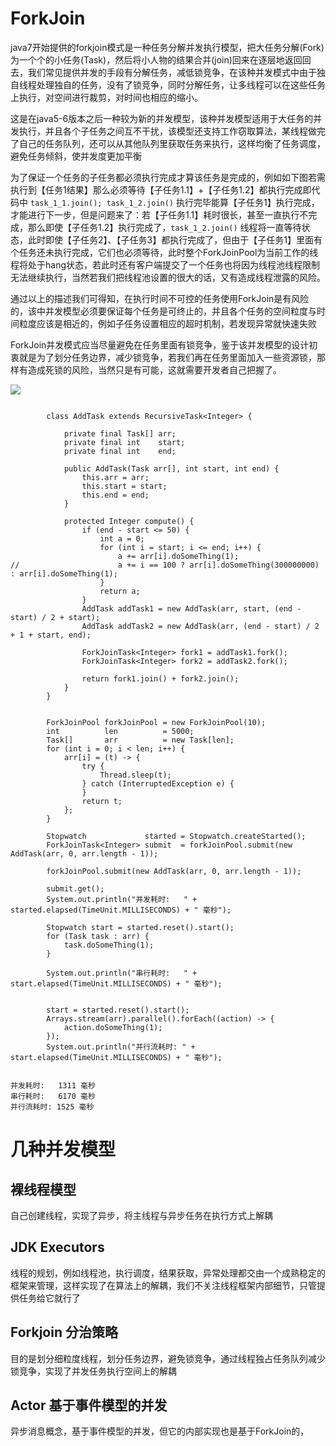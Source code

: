 


 ForkJoin
==

java7开始提供的forkjoin模式是一种任务分解并发执行模型，把大任务分解(Fork)为一个个的小任务(Task)，然后将小人物的结果合并(join)回来在逐层地返回回去，我们常见提供并发的手段有分解任务，减低锁竞争，在该种并发模式中由于独自线程处理独自的任务，没有了锁竞争，同时分解任务，让多线程可以在这些任务上执行，对空间进行裁剪，对时间也相应的缩小。

这是在java5-6版本之后一种较为新的并发模型，该种并发模型适用于大任务的并发执行，并且各个子任务之间互不干扰，该模型还支持工作窃取算法，某线程做完了自己的任务队列，还可以从其他队列里获取任务来执行，这样均衡了任务调度，避免任务倾斜，使并发度更加平衡

为了保证一个任务的子任务都必须执行完成才算该任务是完成的，例如如下图若需执行到【任务1结果】那么必须等待【子任务1.1】+【子任务1.2】都执行完成即代码中 `task_1_1.join(); task_1_2.join()` 执行完毕能算【子任务1】执行完成，才能进行下一步，但是问题来了：若【子任务1.1】耗时很长，甚至一直执行不完成，那么即使【子任务1.2】执行完成了，`task_1_2.join()` 线程将一直等待状态，此时即使【子任务2】、【子任务3】都执行完成了，但由于【子任务1】里面有个任务还未执行完成，它们也必须等待，此时整个ForkJoinPool为当前工作的线程将处于hang状态，若此时还有客户端提交了一个任务也将因为线程池线程限制无法继续执行，当然若我们把线程池设置的很大的话，又有造成线程泄露的风险。

通过以上的描述我们可得知，在执行时间不可控的任务使用ForkJoin是有风险的，该中并发模型必须要保证每个任务是可终止的，并且各个任务的空间粒度与时间粒度应该是相近的，例如子任务设置相应的超时机制，若发现异常就快速失败

ForkJoin并发模式应当尽量避免在任务里面有锁竞争，鉴于该并发模型的设计初衷就是为了划分任务边界，减少锁竞争，若我们再在任务里面加入一些资源锁，那样有造成死锁的风险，当然只是有可能，这就需要开发者自己把握了。




![](http://cdn2.infoqstatic.com/statics_s1_20160622-0236/resource/articles/fork-join-introduction/zh/resources/21.png)


```

		class AddTask extends RecursiveTask<Integer> {

			private final Task[] arr;
			private final int    start;
			private final int    end;

			public AddTask(Task arr[], int start, int end) {
				this.arr = arr;
				this.start = start;
				this.end = end;
			}

			protected Integer compute() {
				if (end - start <= 50) {
					int a = 0;
					for (int i = start; i <= end; i++) {
						a += arr[i].doSomeThing(1);
//						a += i == 100 ? arr[i].doSomeThing(300000000) : arr[i].doSomeThing(1);
					}
					return a;
				}
				AddTask addTask1 = new AddTask(arr, start, (end - start) / 2 + start);
				AddTask addTask2 = new AddTask(arr, (end - start) / 2 + 1 + start, end);

				ForkJoinTask<Integer> fork1 = addTask1.fork();
				ForkJoinTask<Integer> fork2 = addTask2.fork();

				return fork1.join() + fork2.join();
			}
		}


		ForkJoinPool forkJoinPool = new ForkJoinPool(10);
		int          len          = 5000;
		Task[]       arr          = new Task[len];
		for (int i = 0; i < len; i++) {
			arr[i] = (t) -> {
				try {
					Thread.sleep(t);
				} catch (InterruptedException e) {
				}
				return t;
			};
		}

		Stopwatch             started = Stopwatch.createStarted();
		ForkJoinTask<Integer> submit  = forkJoinPool.submit(new AddTask(arr, 0, arr.length - 1));

		forkJoinPool.submit(new AddTask(arr, 0, arr.length - 1));

		submit.get();
		System.out.println("并发耗时:   " + started.elapsed(TimeUnit.MILLISECONDS) + " 毫秒");

		Stopwatch start = started.reset().start();
		for (Task task : arr) {
			task.doSomeThing(1);
		}

		System.out.println("串行耗时:   " + start.elapsed(TimeUnit.MILLISECONDS) + " 毫秒");


		start = started.reset().start();
		Arrays.stream(arr).parallel().forEach((action) -> {
			action.doSomeThing(1);
		});
		System.out.println("并行流耗时: " + start.elapsed(TimeUnit.MILLISECONDS) + " 毫秒");


并发耗时:   1311 毫秒
串行耗时:   6170 毫秒
并行流耗时: 1525 毫秒

```

# 几种并发模型

## 裸线程模型
自己创建线程，实现了异步，将主线程与异步任务在执行方式上解耦

## JDK Executors
线程的规划，例如线程池，执行调度，结果获取，异常处理都交由一个成熟稳定的框架来管理，这样实现了在算法上的解耦，我们不关注线程框架内部细节，只管提供任务给它就行了

## Forkjoin 分治策略
目的是划分细粒度线程，划分任务边界，避免锁竞争，通过线程独占任务队列减少锁竞争，实现了并发任务执行空间上的解耦


## Actor 基于事件模型的并发
异步消息概念，基于事件模型的并发，但它的内部实现也是基于ForkJoin的，



